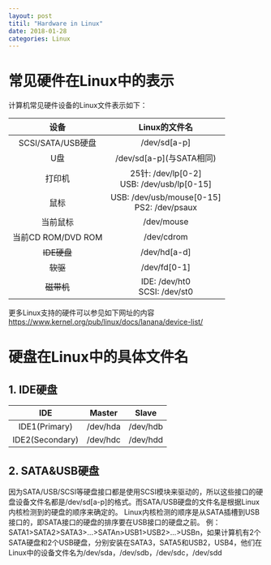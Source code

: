 ```yaml
---
layout: post
titil: "Hardware in Linux"
date: 2018-01-28
categories: Linux
---
```


# 常见硬件在Linux中的表示
计算机常见硬件设备的Linux文件表示如下：

|设备|Linux的文件名|
|:-:|:-:|
|SCSI/SATA/USB硬盘|/dev/sd[a-p]|
|U盘|/dev/sd[a-p]\(与SATA相同\)|
|打印机|25针: /dev/lp[0-2]<br>USB: /dev/usb/lp[0-15]|
|鼠标|USB: /dev/usb/mouse[0-15]<br>PS2: /dev/psaux|
|当前鼠标|/dev/mouse|
|当前CD ROM/DVD ROM|/dev/cdrom|
|~~IDE硬盘~~|/dev/hd[a-d]|
|~~软驱~~|/dev/fd[0-1]|
|~~磁带机~~|IDE: /dev/ht0<br>SCSI: /dev/st0|

更多Linux支持的硬件可以参见如下网址的内容
https://www.kernel.org/pub/linux/docs/lanana/device-list/

# 硬盘在Linux中的具体文件名
## 1. IDE硬盘
|IDE|Master|Slave|
|:-:|:-:|:-:|
|IDE1(Primary)|/dev/hda|/dev/hdb|
|IDE2(Secondary)|/dev/hdc|/dev/hdd|

## 2. SATA&USB硬盘
因为SATA/USB/SCSI等硬盘接口都是使用SCSI模块来驱动的，所以这些接口的硬盘设备文件名都是/dev/sd[a-p]的格式。而SATA/USB硬盘的文件名是根据Linux内核检测到的硬盘的顺序来确定的。
Linux内核检测的顺序是从SATA插槽到USB接口的，即SATA接口的硬盘的排序要在USB接口的硬盘之前。
例：SATA1>SATA2>SATA3>...>SATAn>USB1>USB2>...>USBn，如果计算机有2个SATA硬盘和2个USB硬盘，分别安装在SATA3，SATA5和USB2，USB4，他们在Linux中的设备文件名为/dev/sda，/dev/sdb，/dev/sdc，/dev/sdd

